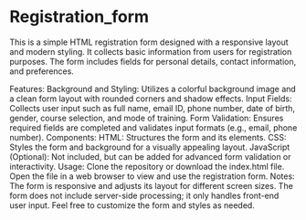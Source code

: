 # Registration_form
This is a simple HTML registration form designed with a responsive layout and modern styling. It collects basic information from users for registration purposes. The form includes fields for personal details, contact information, and preferences.

Features:
    Background and Styling: Utilizes a colorful background image and a clean form layout with rounded corners and shadow effects.
    Input Fields: Collects user input such as full name, email ID, phone number, date of birth, gender, course selection, and mode of training.
    Form Validation: Ensures required fields are completed and validates input formats (e.g., email, phone number).
Components:
    HTML: Structures the form and its elements.
    CSS: Styles the form and background for a visually appealing layout.
    JavaScript (Optional): Not included, but can be added for advanced form validation or interactivity.
Usage:
    Clone the repository or download the index.html file.
    Open the file in a web browser to view and use the registration form.
Notes:
    The form is responsive and adjusts its layout for different screen sizes.
    The form does not include server-side processing; it only handles front-end user input.
    Feel free to customize the form and styles as needed.
